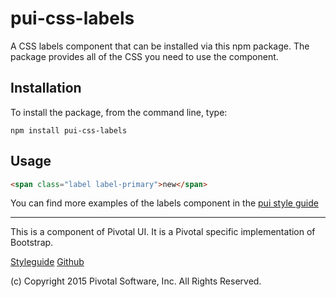 # pui-css-labels

A CSS labels component that can be installed via this npm package. The package provides all of the
CSS you need to use the component.



## Installation

To install the package, from the command line, type:

```
npm install pui-css-labels
```

## Usage

```html
<span class="label label-primary">new</span>
```


You can find more examples of the labels component in the [pui style guide](http://styleguide.pivotal.io/elements.html#label)

*****************************************

This is a component of Pivotal UI. It is a Pivotal specific implementation of Bootstrap.

[Styleguide](http://styleguide.pivotal.io)
[Github](https://github.com/pivotal-cf/pivotal-ui)

(c) Copyright 2015 Pivotal Software, Inc. All Rights Reserved.